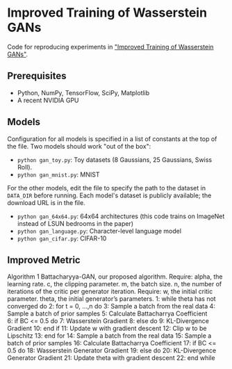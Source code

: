 Improved Training of Wasserstein GANs
=====================================

Code for reproducing experiments in ["Improved Training of Wasserstein GANs"](https://arxiv.org/abs/1704.00028).


## Prerequisites

- Python, NumPy, TensorFlow, SciPy, Matplotlib
- A recent NVIDIA GPU

## Models

Configuration for all models is specified in a list of constants at the top of
the file. Two models should work "out of the box":

- `python gan_toy.py`: Toy datasets (8 Gaussians, 25 Gaussians, Swiss Roll). 
- `python gan_mnist.py`: MNIST

For the other models, edit the file to specify the path to the dataset in
`DATA_DIR` before running. Each model's dataset is publicly available; the
download URL is in the file.

- `python gan_64x64.py`: 64x64 architectures (this code trains on ImageNet instead of LSUN bedrooms in the paper)
- `python gan_language.py`: Character-level language model
- `python gan_cifar.py`: CIFAR-10

## Improved Metric

Algorithm 1 Battacharyya-GAN, our proposed algorithm. 
Require: alpha, the learning rate. c, the clipping parameter. m, the batch size.  n, the number of iterations of the critic per generator iteration. 
Require:  w, the initial critic parameter. theta, the initial generator’s parameters. 
  1: while theta has not converged do
  2: 	for t = 0, …,n  do
  3:		Sample a batch from the real data
  4:		Sample a batch of prior samples
  5:		Calculate Battacharrya Coefficient   
  6:		if BC <= 0.5 do
  7: 			Wasserstein Gradient
  8: 		else do
  9:			KL-Divergence Gradient
 10:		end if 
 11:		Update w with gradient descent
 12:		Clip w to be Lipschitz
 13:	end for
 14: 	Sample a batch from the real data 
 15: 	Sample a batch of prior samples
 16: 	Calculate Battacharrya Coefficient 
 17:	if BC <= 0.5 do
 18: 		Wasserstein Generator Gradient
 19: 	else do
 20: 		 KL-Divergence Generator Gradient
 21: 	Update theta with gradient descent
 22:  end while
